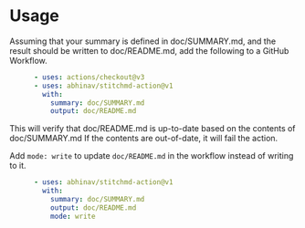 # Usage

Assuming that your summary is defined in doc/SUMMARY.md,
and the result should be written to doc/README.md,
add the following to a GitHub Workflow.

```yaml
      - uses: actions/checkout@v3
      - uses: abhinav/stitchmd-action@v1
        with:
          summary: doc/SUMMARY.md
          output: doc/README.md
```

This will verify that doc/README.md is up-to-date
based on the contents of doc/SUMMARY.md
If the contents are out-of-date, it will fail the action.

Add `mode: write` to update `doc/README.md` in the workflow
instead of writing to it.

```yaml
      - uses: abhinav/stitchmd-action@v1
        with:
          summary: doc/SUMMARY.md
          output: doc/README.md
          mode: write
```
